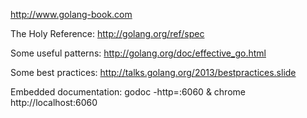 http://www.golang-book.com

The Holy Reference: http://golang.org/ref/spec

Some useful patterns: http://golang.org/doc/effective_go.html 

Some best practices: http://talks.golang.org/2013/bestpractices.slide 

Embedded documentation: godoc -http=:6060 & chrome http://localhost:6060
